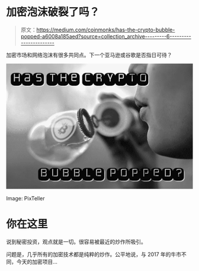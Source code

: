 # 加密泡沫破裂了吗？

> 原文：<https://medium.com/coinmonks/has-the-crypto-bubble-popped-a6008a185aed?source=collection_archive---------6----------------------->

加密市场和网络泡沫有很多共同点。下一个亚马逊或谷歌是否指日可待？

![](img/73811cf83b8353fa0725b138ee075fa8.png)

Image: PixTeller

# 你在这里

说到秘密投资，观点就是一切。很容易被最近的炒作所吸引。

问题是，几乎所有的加密技术都是纯粹的炒作。公平地说，与 2017 年的牛市不同，今天的加密项目…